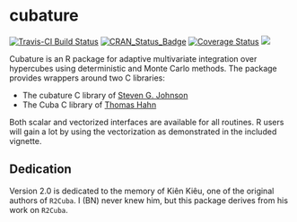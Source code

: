 
<!-- README.md is generated from the source: README.Rmd -->

# cubature

[![Travis-CI Build
Status](https://travis-ci.org/bnaras/cubature.svg?branch=master)](https://travis-ci.org/bnaras/cubature)
[![CRAN\_Status\_Badge](http://www.r-pkg.org/badges/version/cubature)](https://cran.r-project.org/package=cubature)
[![Coverage
Status](https://img.shields.io/codecov/c/github/bnaras/cubature/master.svg)](https://codecov.io/github/bnaras/cubature?branch=master)
[![](https://cranlogs.r-pkg.org/badges/cubature)](https://CRAN.R-project.org/package=cubature)

Cubature is an R package for adaptive multivariate integration over
hypercubes using deterministic and Monte Carlo methods. The package
provides wrappers around two C libraries:

  - The cubature C library of [Steven G.
    Johnson](https://math.mit.edu/~stevenj/)
  - The Cuba C library of [Thomas
    Hahn](https://wwwth.mpp.mpg.de/members/hahn/)

Both scalar and vectorized interfaces are available for all routines. R
users will gain a lot by using the vectorization as demonstrated in the
included vignette.

## Dedication

Version 2.0 is dedicated to the memory of Kiên Kiêu, one of the
original authors of `R2Cuba`. I (BN) never knew him, but this package
derives from his work on `R2Cuba`.
